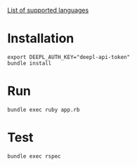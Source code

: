 [List of supported languages](https://www.deepl.com/docs-api/translate-text/)

# Installation
```
export DEEPL_AUTH_KEY="deepl-api-token"
bundle install
```

# Run
```
bundle exec ruby app.rb
```

# Test
```
bundle exec rspec
```

